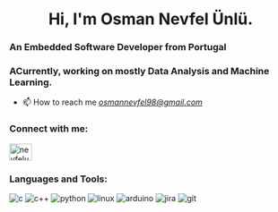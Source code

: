 
<h1 align="center">Hi, I'm Osman Nevfel Ünlü.</h1>
<h3 align="left">An Embedded Software Developer from Portugal</h3>

<h3 align="left">ACurrently, working on mostly Data Analysis and Machine Learning.</h3>

- 📫 How to reach me *osmannevfel98@gmail.com*

<h3 align="left">Connect with me:</h3>
<p align="left">
<a href="https://linkedin.com/in/nevfelunlu" target="blank"><img align="center" src="https://raw.githubusercontent.com/rahuldkjain/github-profile-readme-generator/master/src/images/icons/Social/linked-in-alt.svg" alt="nevfelunlu" height="30" width="40" /></a>
</p>

<h3 align="left">Languages and Tools:</h3>
<p align="left"> 
  <img src="https://img.shields.io/badge/c-%2300599C.svg?style=for-the-badge&logo=c&logoColor=white" alt="c" />
  <img src="https://img.shields.io/badge/c++-%2300599C.svg?style=for-the-badge&logo=c%2B%2B&logoColor=white" alt="c++" />
  <img src="https://img.shields.io/badge/python-3670A0?style=for-the-badge&logo=python&logoColor=ffdd54" alt="python" />
  <img src="https://img.shields.io/badge/Linux-FCC624?style=for-the-badge&logo=linux&logoColor=black" alt="linux" />
  <img src="https://img.shields.io/badge/-Arduino-00979D?style=for-the-badge&logo=Arduino&logoColor=white" alt="arduino" />
  <img src="https://img.shields.io/badge/jira-%230A0FFF.svg?style=for-the-badge&logo=jira&logoColor=white" alt="jira" />
  <img src="https://img.shields.io/badge/git-%23F05033.svg?style=for-the-badge&logo=git&logoColor=white" alt="git" />
  





###

